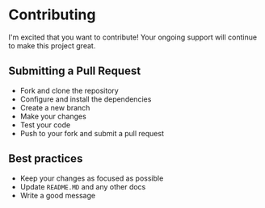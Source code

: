 # Contributing
I'm excited that you want to contribute!  Your ongoing support will continue to make this project great.

## Submitting a Pull Request
* Fork and clone the repository
* Configure and install the dependencies
* Create a new branch
* Make your changes
* Test your code
* Push to your fork and submit a pull request

## Best practices
* Keep your changes as focused as possible
* Update `README.MD` and any other docs
* Write a good message
